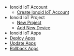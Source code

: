 - Ionoid IoT Account 
  - [Create Ionoid IoT Account](../Register/register.md)
- Ionoid IoT Project
  - [New Project](../NewProject/newProject.md)
  - [Add New Device](../NewDevice/newDevice.md)
- Ionoid IoT Apps
 - [Deploy Apps ](../DeployApp/deployApp.md)
 - [Update Apps](../UpdateApp/updateApp.md)
 - [Rollback Apps](../RollbackApp/rollbackApp.md)
